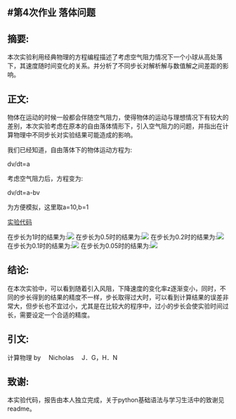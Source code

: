 ﻿#第4次作业
 落体问题
---

摘要:
-------
本次实验利用经典物理的方程编程描述了考虑空气阻力情况下一个小球从高处落下，其速度随时间变化的关系。并分析了不同步长对解析解与数值解之间差距的影响。

正文:
-----------
物体在运动的时候一般都会伴随空气阻力，使得物体的运动与理想情况下有较大的差别，本次实验考虑在原本的自由落体情形下，引入空气阻力的问题，并指出在计算物理中不同步长对实验结果可能造成的影响。

我们已经知道，自由落体下的物体运动方程为:

dv/dt=a

考虑空气阻力后，方程变为:

dv/dt=a-bv

为方便模拟，这里取a=10,b=1

[实验代码][9]

在步长为1时的结果为:![][1]
在步长为0.5时的结果为:![][2]
在步长为0.2时的结果为:![][3]
在步长为0.1时的结果为:![][4]
在步长为0.05时的结果为:![][5]


结论:
----------
在本次实验中，可以看到随着引入风阻，下降速度的变化率z逐渐变小，同时，不同的步长得到的结果的精度不一样，步长取得过大时，可以看到计算结果的误差非常大，但步长也不宜过小，尤其是在比较大的程序中，过小的步长会使实验时间过长，需要设定一个合适的精度。

引文:
------------
计算物理  by 　Nicholas 　J．G，H．N

致谢:
------------
本实验代码，报告由本人独立完成，关于python基础语法与学习生活中的致谢见readme。


  [1]: https://raw.githubusercontent.com/CrazyGarfield/computationalphysics_N2013301020041/master/4/1.png
  [2]: https://raw.githubusercontent.com/CrazyGarfield/computationalphysics_N2013301020041/master/4/0.5.png
  [3]: https://raw.githubusercontent.com/CrazyGarfield/computationalphysics_N2013301020041/master/4/0.2.png
  [4]: https://raw.githubusercontent.com/CrazyGarfield/computationalphysics_N2013301020041/master/4/0.1.png
  [5]: https://raw.githubusercontent.com/CrazyGarfield/computationalphysics_N2013301020041/master/4/0.01.png
  [9]: https://github.com/CrazyGarfield/computationalphysics_N2013301020041/blob/master/4/xia%20luo%20wen%20ti.py
